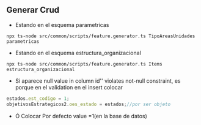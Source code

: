 ## Generar Crud
- Estando en el esquema parametricas
```console
npx ts-node src/common/scripts/feature.generator.ts TipoAreasUnidades parametricas
```
- Estando en el esquema estructura_organizacional
```console
npx ts-node src/common/scripts/feature.generator.ts Items estructura_organizacional
```
- Si aparece  null value in column id'' violates not-null constraint, es porque en el validation en el insert colocar
```ts
estados.est_codigo = 1;
objetivosEstrategicos2.oes_estado = estados;//por ser objeto
```
- Ó Colocar Por defecto value =1(en la base de datos)
